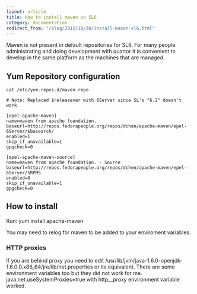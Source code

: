 ```yaml
---
layout: article
title: How to install maven in SL6
category: documentation
redirect_from: "/blog/2012/10/30/install-maven-sl6.html"
---
```


Maven is not present in default repositories for SL6. For many people administrating and doing development with quattor it is convenient to develop in the same platform as the machines that are managed.

## Yum Repository configuration

	cat /etc/yum.repos.d/maven.repo

	# Note: Replaced $releasever with 6Server since SL's "6.2" doesn't work

	[epel-apache-maven]
	name=maven from apache foundation.
	baseurl=http://repos.fedorapeople.org/repos/dchen/apache-maven/epel-6Server/$basearch/
	enabled=1
	skip_if_unavailable=1
	gpgcheck=0

	[epel-apache-maven-source]
	name=maven from apache foundation. - Source
	baseurl=http://repos.fedorapeople.org/repos/dchen/apache-maven/epel-6Server/SRPMS
	enabled=0
	skip_if_unavailable=1
	gpgcheck=0

## How to install

Run:
	yum install apache-maven

You may need to relog for maven to be added to your enviroment variables.

### HTTP proxies

If you are behind proxy you need to edit  /usr/lib/jvm/java-1.6.0-openjdk-1.6.0.0.x86_64/jre/lib/net.properties or its equivalent. There are some environment variables too but they did not work for me. java.net.useSystemProxies=true with http__proxy environment variable worked.

